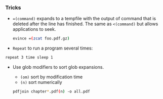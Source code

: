 ### Tricks

- `=(command)` expands to a tempfile with the output of command that is deleted after the line has finished.
The same as `<(command)` but allows applications to seek.

  ```bash
  evince =(zcat foo.pdf.gz)
  ```

-  `Repeat` to run a program several times:

  ```bash
  repeat 3 time sleep 1
  ```

- Use glob modifiers to sort glob expansions.

  - `(om)` sort by modification time
  - `(n)` sort numerically

  ```bash
  pdfjoin chapter*.pdf(n) -o all.pdf
  ```

